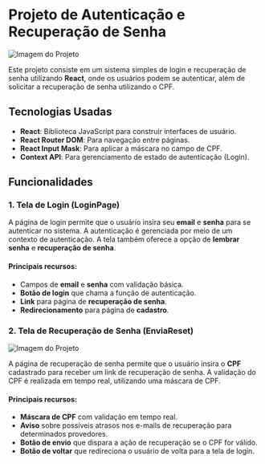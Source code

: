 # Projeto de Autenticação e Recuperação de Senha
![Imagem do Projeto](https://i.ibb.co/5WVkMzxZ/index.png)


Este projeto consiste em um sistema simples de login e recuperação de senha utilizando **React**, onde os usuários podem se autenticar, além de solicitar a recuperação de senha utilizando o CPF.

## Tecnologias Usadas

- **React**: Biblioteca JavaScript para construir interfaces de usuário.
- **React Router DOM**: Para navegação entre páginas.
- **React Input Mask**: Para aplicar a máscara no campo de CPF.
- **Context API**: Para gerenciamento de estado de autenticação (Login).

## Funcionalidades

### 1. Tela de Login (LoginPage)

A página de login permite que o usuário insira seu **email** e **senha** para se autenticar no sistema. A autenticação é gerenciada por meio de um contexto de autenticação. A tela também oferece a opção de **lembrar senha** e **recuperação de senha**.

#### Principais recursos:
- Campos de **email** e **senha** com validação básica.
- **Botão de login** que chama a função de autenticação.
- **Link** para página de **recuperação de senha**.
- **Redirecionamento** para página de **cadastro**.

### 2. Tela de Recuperação de Senha (EnviaReset)
![Imagem do Projeto](https://i.ibb.co/C5MyhWtc/pagina-reser.png)

A página de recuperação de senha permite que o usuário insira o **CPF** cadastrado para receber um link de recuperação de senha. A validação do CPF é realizada em tempo real, utilizando uma máscara de CPF.

#### Principais recursos:
- **Máscara de CPF** com validação em tempo real.
- **Aviso** sobre possíveis atrasos nos e-mails de recuperação para determinados provedores.
- **Botão de envio** que dispara a ação de recuperação se o CPF for válido.
- **Botão de voltar** que redireciona o usuário de volta para a tela de login.
